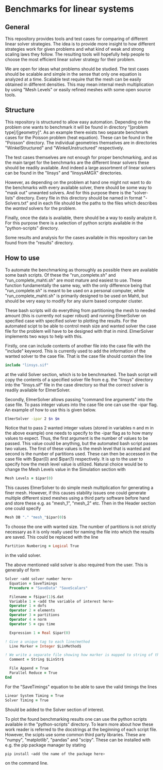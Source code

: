 # Benchmarks for linear systems

## General

This repository provides tools and test cases for comparing of different linear solver strategies. The idea is to provide more insight to how different strategies work for given problems and what kind of weak and strong scaling laws they follow. The resulting tools will hopefully help people to choose the most efficient linear solver strategy for their problem. 

We are open for ideas what problems should be studied. The test cases should be scalable and simple in the sense that only one equation is analyzed at a time.  Scalable test require that the mesh can be easily obtained in different densities. This may mean internal mesh multiplication by using "Mesh Levels" or easily refined meshes with some open source tools.

## Structure

This repository is structured to allow easy automation. Depending on the problem one wants to benchmark it will be found in directory "[problem type]/[geometry]". As an example there exists two separate benchmark cases for the Poisson problem (heat equation). These can be found in the "Poisson" directory. The individual geometries themselves are in directories "WinkelStructured" and "WinkelUnstructured" respectively.

The test cases themselves are not enough for proper benchmarking, and as the main target for the benchmarks are the different linear solvers these should be readily available. And indeed a large assortment of linear solvers can be found in the "linsys" and "linsysAMGX" directories.

However, as depending on the problem at hand one might not want to do the benchmarks with every available solver, there should be some way to "mask out" unwanted solvers. And for this purpose there is the "solver-lists" directory. Every file in this directory should be named in format "<problem type>-Solvers.txt" and in each file should be the paths to the files which describes the _wanted_ solvers for the problem.

Finally, once the data is available, there should be a way to easily analyze it. For this purpose there is a selection of python scripts available in the "python-scripts" directory.

Some results and analysis for the cases available in this repository can be found from the "results" directory.

## How to use

To automate the benchmarking as thoroughly as possible there are available some bash scripts. Of these the "run_complete.sh" and "run_complete_mahti.sh" are most mature and easiest to use. These function fundamentally the same way, with the only difference being that "run_complete.sh" is meant to be used on a personal computer, while "run_complete_mahti.sh" is primarily designed to be used on Mahti, but should be very easy to modify for any slurm based computer cluster.

These bash scripts will do everything from partitioning the mesh to needed amount (this is currently not super robust) and running ElmerSolver on specified case with specified solver to plotting the results. For the automated scipt to be able to control mesh size and wanted solver the case file for the problem will have to be designed with that in mind. ElmerSolver implements two ways to help with this.

Firstly, one can include contents of another file into the case file with the "include" keyword. This is currently used to add the information of the wanted solver to the case file. That is the case file should contain the line
```fortran
include "linsys.sif"
```
at the valid Solver section, which is to be benchmarked. The bash script will copy the contents of a specified solver file from e.g. the "linsys" directory into the "linsys.sif" file in the case directory so that the correct solver is readily available for ElmerSolver.

Secondly, ElmerSolver allows passing "command line arguments" into the case file. To pass integer values into the case file one can use the -ipar flag. An example of how to use this is given below.
```bash
ElmerSolver -ipar 2 $n $m
```
Notice that to pass 2 wanted integer values (stored in variables n and m in the above example) one needs to specify to the -ipar flag as to how many values to expect. Thus, the first argument is the number of values to be passed. This value could be anything, but the automated bash script passes two values. The first of these values is the mesh level that is wanted and second is the number of partitions used. These can then be accessed in the case file with $ipar(0) and $ipar(1) respectively. It is up to the user to specify how the mesh level value is utilized. Natural choice would be to change the Mesh Levels value in the Simulation section with
```fortran
Mesh Levels = $ipar(0)
```
This causes ElmerSolver to do simple mesh multiplication for generating a finer mesh. However, if this causes stability issues one could generate multiple different sized meshes using a third party software before hand and store these e.g. as "mesh_1", "mesh_2" etc. Then in the Header section one could specify
```fortran
Mesh DB "." "mesh_"$ipar(0)$
```
To choose the one with wanted size.
The number of partitions is not strictly necessary as it is only really used for naming the file into which the results are saved. This could be replaced with the line
```fortran
Partition Numbering = Logical True
```
in the valid solver.

The above mentioned valid solver is also required from the user. This is generally of form
```fortran
Solver <add solver number here>
  Equation = SaveTimings
  Procedure = "SaveData" "SaveScalars"

  Filename = f$ipar(1)$.dat
  Variable 1 = <add the variable of interest here>
  Operator 1 = dofs
  Operator 2 = elements
  Operator 3 = partitions
  Operator 4 = norm
  Operator 5 = cpu time

  Expression 1 = Real $ipar(0)

! Give a unique tag to each line/method
  Line Marker = Integer $LinMethod$

! We write a separate file showing how marker is mapped to string of the method
  Comment = String $LinStr$

  File Append = True
  Parallel Reduce = True
End
```
For the "SaveTimings" equation to be able to save the valid timings the lines
```fortran
Linear System Timing = True
Solver Timing = True
```
Should be added to the Solver section of interest.

To plot the found benchmarking results one can use the python scripts available in the "python-scripts" directory. To learn more about how these work reader is referred to the docstrings at the beginning of each script file. However, the scipts use some common third party libraries. These are "numpy", "matplotlib", "pandas" and "scipy". These can be installed with e.g. the pip package manager by stating
```bash
pip install <add the name of the package here>
```
on the command line.